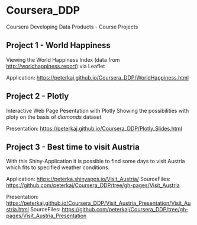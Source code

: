 # Coursera_DDP
Coursera Developing Data Products - Course Projects

## Project 1 - World Happiness
Viewing the World Happiness Index (data from http://worldhappiness.report) via Leaflet

Application: <https://peterkaj.github.io/Coursera_DDP/WorldHappiness.html>

## Project 2 - Plotly
Interactive Web Page Pesentation with Plotly
Showing the possibilities with ploty on the basis of *diamonds* dataset

Presentation: <https://peterkaj.github.io/Coursera_DDP/Plotly_Slides.html>

## Project 3 - Best time to visit Austria
With this Shiny-Application it is possible to find some days to visit Austria which fits to specified weather conditions.

Application: <https://peterka.shinyapps.io/Visit_Austria/>
SourceFiles: <https://github.com/peterkaj/Coursera_DDP/tree/gh-pages/Visit_Austria>

Presentation: <https://peterkaj.github.io/Coursera_DDP/Visit_Austria_Presentation/Visit_Austria.html>
SourceFiles: <https://github.com/peterkaj/Coursera_DDP/tree/gh-pages/Visit_Austria_Presentation>
